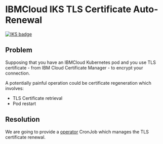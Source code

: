 # IBMCloud IKS TLS Certificate Auto-Renewal

[![IKS badge](https://img.shields.io/badge/IBM%20Cloud-Kubernetes%20Service-blue)](https://cloud.ibm.com)

## Problem

Supposing that you have an IBMCloud Kubernetes pod and you use TLS certificate - from IBM Cloud Certificate Manager - to encrypt your connection.

A potentially painful operation could be certificate regeneration which involves:

- TLS Certificate retrieval
- Pod restart

## Resolution

We are going to provide a [operator](https://kubernetes.io/docs/concepts/extend-kubernetes/operator/) CronJob which manages the TLS certificate renewal.
